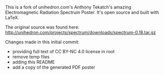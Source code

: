 This is a fork of unihedron.com's Anthony Tekatch's amazing Electromagnetic Radiation Spectrum Poster. It's open source and built with LaTeX.

The original source was found here: http://unihedron.com/projects/spectrum/downloads/spectrum-0.18.tar.gz

Changes made in this initial commit:
- providing full text of CC BY-NC 4.0 license in root
- remove temp files
- adding this README
- add a copy of the generated PDF poster

